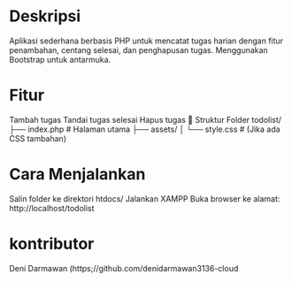 # Deskripsi
Aplikasi sederhana berbasis PHP untuk mencatat tugas harian dengan fitur penambahan, centang selesai, dan penghapusan tugas. Menggunakan Bootstrap untuk antarmuka.

# Fitur
Tambah tugas
Tandai tugas selesai
Hapus tugas
📁 Struktur Folder
todolist/ ├── index.php # Halaman utama ├── assets/ │ └── style.css # (Jika ada CSS tambahan)

# Cara Menjalankan
Salin folder ke direktori htdocs/
Jalankan XAMPP
Buka browser ke alamat: http://localhost/todolist
# kontributor
Deni Darmawan (https;//github.com/denidarmawan3136-cloud
